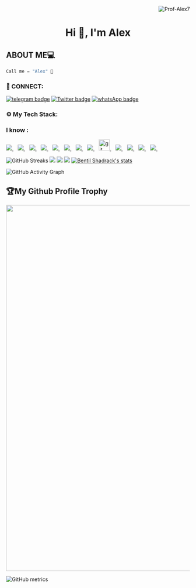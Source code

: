<p align="right"> <img src="https://komarev.com/ghpvc/?username=Prof-Alex7&label=Profile%20views&color=e91e63&style=flat" alt="Prof-Alex7" /> </p>

<h1 align="center"> Hi 👋, I'm Alex </h1>
<p align="center"> 
</p>

## ABOUT ME💻

```cpp
Call me = "Alex" 🤗

```

<h3 align="left">🔌 CONNECT:</h3>

[![telegram badge](https://img.shields.io/badge/ALEX-30302f?style=for-the-badge&logo=telegram)](https://t.me/Alex_Stephens)
[![Twitter badge](https://img.shields.io/badge/MR_KEWAMI-30302f?style=for-the-badge&logo=twitter)](https://twitter.com/mr_kewami)
[![whatsApp badge](https://img.shields.io/badge/ALEX-30302f?style=for-the-badge&logo=whatsapp)](https://wa.me/233249221772?text=Hello%20Alex!%20I%27m%20coming%20from%20your%20Github%20profile)

<h3 align="left">⚙ My Tech Stack:</h3>

### I know : 

<a href="https://github.com/Prof-Alex7">
    <img src="https://img.shields.io/badge/HTML5-E34F26?style=for-the-badge&logo=html5&logoColor=white" />
</a>&nbsp;&nbsp;
<a href="https://github.com/Prof-Alex7">
    <img src="https://img.shields.io/badge/CSS3-1572B6?style=for-the-badge&logo=css3&logoColor=white" />
</a>&nbsp;&nbsp;
<a href="https://github.com/Prof-Alex7">
    <img src="https://img.shields.io/badge/JavaScript-323330?style=for-the-badge&logo=javascript&logoColor=F7DF1E" />
</a>&nbsp;&nbsp;
<a href="https://github.com/Prof-Alex7">
    <img src="https://img.shields.io/badge/nodejs-00000F?style=for-the-badge&logo=nodejs&logoColor=white" />
</a>&nbsp;&nbsp;
<a href="https://github.com/Prof-Alex7">
    <img src="https://img.shields.io/badge/php-00599C?style=for-the-badge&logo=php&logoColor=white" />
</a>&nbsp;&nbsp;

<a href="https://github.com/Prof-Alex7">
    <img src="https://img.shields.io/badge/MySQL-00000F?style=for-the-badge&logo=mysql&logoColor=white" />
</a>&nbsp;&nbsp;
<a href="https://github.com/Prof-Alex7">
    <img src="https://img.shields.io/badge/React-20232A?style=for-the-badge&logo=react&logoColor=61DAFB" />
</a>&nbsp;&nbsp;
<a href="https://github.com/Prof-Alex7">
    <img src="https://img.shields.io/badge/Python-0000ff?style=for-the-badge&logo=python&logoColor=yellow" />
</a>&nbsp;&nbsp;
<a href="https://github.com/Prof-Alex7">
    <img src="https://www.vectorlogo.zone/logos/git-scm/git-scm-icon.svg" alt="git" width="30" > 
</a>&nbsp;&nbsp;
<a href="https://github.com/Prof-Alex7">
 <img src="https://img.shields.io/badge/github-3776AB?style=for-the-badge&logo=github&logoColor=white" /> 
</a>&nbsp;&nbsp;
<a href="https://github.com/Prof-Alex7">
    <img src="https://img.shields.io/badge/react-native-CC6699?style=for-the-badge&logo=react-native&logoColor=white" />
</a>&nbsp;&nbsp;
<a href="https://github.com/Prof-Alex7">
    <img src="https://img.shields.io/badge/mongodb-eee?style=for-the-badge&logo=mongodb&logoColor=green" />
</a>&nbsp;&nbsp;
<a href="https://github.com/Prof-Alex7">
    <img src="https://img.shields.io/badge/mongoose-eee?style=for-the-badge&logo=mongongoose&logoColor=green" />
</a>&nbsp;&nbsp;

<!-- ### I am learning: <br>
<a href="https://github.com/Prof-Alex7">
    <img src="https://img.shields.io/badge/Java-ED8B00?style=for-the-badge&logo=java&logoColor=white" />
</a>&nbsp;&nbsp; -->



![GitHub Streaks](http://github-readme-streak-stats.herokuapp.com?user=Prof-Alex7&theme=dracula&hide_border=true)
![](https://github-profile-summary-cards.vercel.app/api/cards/profile-details?username=Prof-Alex7&theme=github_dark)
![](https://github-profile-summary-cards.vercel.app/api/cards/repos-per-language?username=Prof-Alex7&theme=github_dark)
![](https://github-profile-summary-cards.vercel.app/api/cards/most-commit-language?username=Prof-Alex7&theme=github_dark)
[![Bentil Shadrack's stats](https://github-readme-stats.vercel.app/api?username=Prof-Alex7&show_icons=true&theme=github_dark)](https://github.com/qbentil)
<!-- [![Top Langs](https://github-readme-stats.vercel.app/api/top-langs/?username=Prof-Alex7&layout=compact&langs_count=10&theme=github_dark&hide_border=true&count-private=true)](https://github.com/qbentil) -->
 
![GitHub Activity Graph](https://activity-graph.herokuapp.com/graph?username=Prof-Alex7&theme=dracula)  
<h2>🏆My Github Profile Trophy</h2>
<img width=1000 src="https://github-profile-trophy.vercel.app/?username=Prof-Alex7&column=7&theme=gruvbox&no-frame=true"/>

![GitHub metrics](https://metrics.lecoq.io/Prof-Alex7) 
